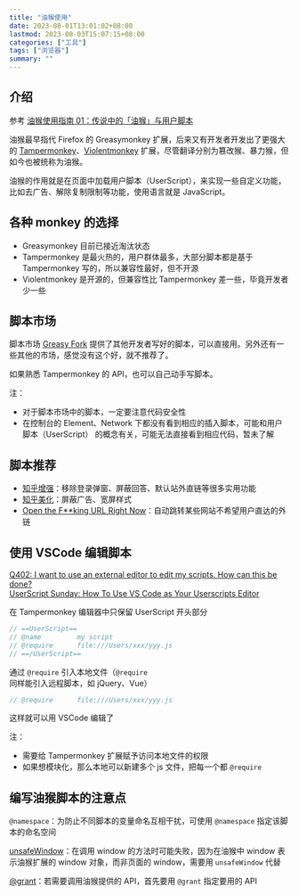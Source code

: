 ```yaml
---
title: "油猴使用"
date: 2023-08-01T13:01:02+08:00
lastmod: 2023-08-03T15:07:15+08:00
categories: ["工具"]
tags: ["浏览器"]
summary: ""
---
```


## 介绍

参考 [油猴使用指南 01：传说中的「油猴」与用户脚本](https://sspai.com/post/68574)

油猴最早指代 Firefox 的 Greasymonkey 扩展，后来又有开发者开发出了更强大的 [Tampermonkey](https://www.tampermonkey.net/)、[Violentmonkey](https://github.com/violentmonkey/violentmonkey) 扩展，尽管翻译分别为篡改猴、暴力猴，但如今也被统称为油猴。

油猴的作用就是在页面中加载用户脚本（UserScript），来实现一些自定义功能，比如去广告、解除复制限制等功能，使用语言就是 JavaScript。

## 各种 monkey 的选择

- Greasymonkey 目前已接近淘汰状态
- Tampermonkey 是最火热的，用户群体最多，大部分脚本都是基于 Tampermonkey 写的，所以兼容性最好，但不开源
- Violentmonkey 是开源的，但兼容性比 Tampermonkey 差一些，毕竟开发者少一些

## 脚本市场

脚本市场 [Greasy Fork](https://greasyfork.org/zh-CN) 提供了其他开发者写好的脚本，可以直接用。另外还有一些其他的市场，感觉没有这个好，就不推荐了。

如果熟悉 Tampermonkey 的 API，也可以自己动手写脚本。

注：
- 对于脚本市场中的脚本，一定要注意代码安全性
- 在控制台的 Element、Network 下都没有看到相应的插入脚本，可能和用户脚本（UserScript） 的概念有关，可能无法直接看到相应代码，暂未了解

## 脚本推荐

- [知乎增强](https://greasyfork.org/zh-CN/scripts/419081)：移除登录弹窗、屏蔽回答、默认站外直链等很多实用功能
- [知乎美化](https://greasyfork.org/zh-CN/scripts/412212)：屏蔽广告、宽屏样式
- [Open the F\*\*king URL Right Now](https://greasyfork.org/zh-CN/scripts/412612)：自动跳转某些网站不希望用户直达的外链

## 使用 VSCode 编辑脚本

[Q402: I want to use an external editor to edit my scripts. How can this be done?](https://www.tampermonkey.net/faq.php#Q402)  
[UserScript Sunday: How To Use VS Code as Your Userscripts Editor](https://www.youtube.com/watch?v=7bWwkTWJy40)

在 Tampermonkey 编辑器中只保留 UserScript 开头部分

```js
// ==UserScript==
// @name         my script
// @require      file:///Users/xxx/yyy.js
// ==/UserScript==
```

通过 `@require` 引入本地文件（`@require` 同样能引入远程脚本，如 jQuery、Vue）

```js
// @require      file:///Users/xxx/yyy.js
```

这样就可以用 VSCode 编辑了

注：
- 需要给 Tampermonkey 扩展赋予访问本地文件的权限
- 如果想模块化，那么本地可以新建多个 js 文件，把每一个都 `@require`

## 编写油猴脚本的注意点

`@namespace`：为防止不同脚本的变量命名互相干扰，可使用 `@namespace` 指定该脚本的命名空间

[unsafeWindow](https://www.tampermonkey.net/documentation.php#api:unsafeWindow)：在调用 window 的方法时可能失败，因为在油猴中 window 表示油猴扩展的 window 对象，而非页面的 window，需要用 `unsafeWindow` 代替

[@grant](https://www.tampermonkey.net/documentation.php#meta:grant)：若需要调用油猴提供的 API，首先要用 `@grant` 指定要用的 API
